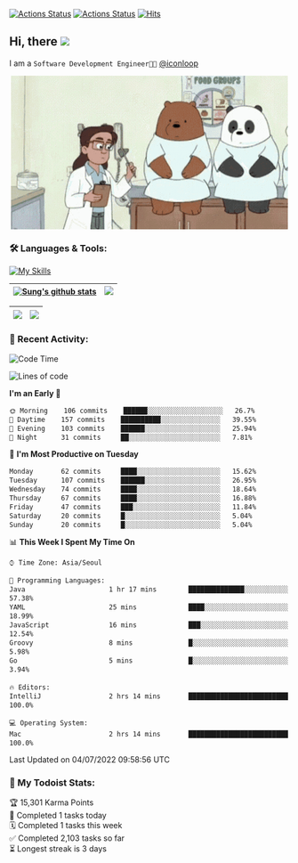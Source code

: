 
[![Actions Status](https://github.com/ddok2/ddok2/workflows/Todoist%20Readme/badge.svg)](https://github.com/ddok2/ddok2/actions)
[![Actions Status](https://github.com/ddok2/ddok2/workflows/wakatime-stats/badge.svg)](https://github.com/ddok2/ddok2/actions)
[![Hits](https://hits.seeyoufarm.com/api/count/incr/badge.svg?url=https%3A%2F%2Fgithub.com%2Fddok2&count_bg=%23FF9595&title_bg=%23555555&icon=github.svg&icon_color=%23FFFFFF&title=hits&edge_flat=false)](https://hits.seeyoufarm.com)

<!-- ![visitors](https://visitor-badge.laobi.icu/badge?page_id=ddok2.ddok2) -->
## Hi, there <img src="https://raw.githubusercontent.com/MartinHeinz/MartinHeinz/master/wave.gif" width="3%">

I am a `Software Development Engineer🧑‍💻` [@iconloop](https://github.com/iconloop)


<p align="center">
    <img align="center" alt="GIF" src="img/debugging.gif" />
</p>


### 🛠 Languages & Tools:

[![My Skills](https://skillicons.dev/icons?i=go,js,ts,py,express,react,svelte,jquery,pug,mongodb,mysql,redis,aws,docker,kubernetes)](https://skillicons.dev)


| <a href="https://github.com/ddok2"><img align="center" src="https://github-readme-stats.vercel.app/api?username=ddok2&show_icons=true&include_all_commits=true&count_private=true&theme=buefy&hide_border=true" alt="Sung's github stats" /></a> | <a href="https://github.com/ddok2"><img src="http://github-readme-streak-stats.herokuapp.com?user=ddok2&hide_border=true" /></a> |
| ------------- |------------- |


| <a href="https://github.com/ddok2"><img align="center" src="https://github-readme-stats.vercel.app/api/top-langs/?username=ddok2&theme=buefy&hide=html,css&hide_border=true width=50%" /></a> | <a href="https://github.com/ddok2"><img align="center" src="https://activity-graph.herokuapp.com/graph?username=ddok2&theme=github&hide_border=true" height="250" /></a> |
| ------------- |--------------------------------------------------------------------------------------------------------------------------------------------------------------------------|


<!-- <details open>
    <summary>📈 My GitHub Stats</summary>
    <p align="center">
        <a href="https://github.com/ddok2">
            <img align="center" src="https://github-readme-stats.vercel.app/api?username=ddok2&show_icons=true&include_all_commits=true&count_private=true&theme=buefy&hide_border=true" alt="Sung's github stats" />
        </a>
    </p>
</details>
<details>
    <summary>💬 Top Languages</summary>
    <p align="center"> 
        <a href="https://github.com/ddok2">
            <img align="center" src="https://github-readme-stats.vercel.app/api/top-langs/?username=ddok2&layout=compact&theme=buefy&hide=html,css&hide_border=true" />
        </a>
    </p>
</details> -->


### 🌈 Recent Activity:
<!--START_SECTION:waka-->
![Code Time](http://img.shields.io/badge/Code%20Time-0%20secs-blue)

![Lines of code](https://img.shields.io/badge/From%20Hello%20World%20I%27ve%20Written-276%20Thousand%20lines%20of%20code-blue)

**I'm an Early 🐤** 

```text
🌞 Morning    106 commits    ██████░░░░░░░░░░░░░░░░░░░   26.7% 
🌆 Daytime    157 commits    ██████████░░░░░░░░░░░░░░░   39.55% 
🌃 Evening    103 commits    ██████░░░░░░░░░░░░░░░░░░░   25.94% 
🌙 Night      31 commits     ██░░░░░░░░░░░░░░░░░░░░░░░   7.81%

```
📅 **I'm Most Productive on Tuesday** 

```text
Monday       62 commits     ████░░░░░░░░░░░░░░░░░░░░░   15.62% 
Tuesday      107 commits    ██████░░░░░░░░░░░░░░░░░░░   26.95% 
Wednesday    74 commits     ████░░░░░░░░░░░░░░░░░░░░░   18.64% 
Thursday     67 commits     ████░░░░░░░░░░░░░░░░░░░░░   16.88% 
Friday       47 commits     ███░░░░░░░░░░░░░░░░░░░░░░   11.84% 
Saturday     20 commits     █░░░░░░░░░░░░░░░░░░░░░░░░   5.04% 
Sunday       20 commits     █░░░░░░░░░░░░░░░░░░░░░░░░   5.04%

```


📊 **This Week I Spent My Time On** 

```text
⌚︎ Time Zone: Asia/Seoul

💬 Programming Languages: 
Java                     1 hr 17 mins        ██████████████░░░░░░░░░░░   57.38% 
YAML                     25 mins             ████░░░░░░░░░░░░░░░░░░░░░   18.99% 
JavaScript               16 mins             ███░░░░░░░░░░░░░░░░░░░░░░   12.54% 
Groovy                   8 mins              █░░░░░░░░░░░░░░░░░░░░░░░░   5.98% 
Go                       5 mins              █░░░░░░░░░░░░░░░░░░░░░░░░   3.94%

🔥 Editors: 
IntelliJ                 2 hrs 14 mins       █████████████████████████   100.0%

💻 Operating System: 
Mac                      2 hrs 14 mins       █████████████████████████   100.0%

```


 Last Updated on 04/07/2022 09:58:56 UTC
<!--END_SECTION:waka-->

### 🚧 My Todoist Stats:
<!-- TODO-IST:START -->
🏆  15,301 Karma Points           
🌸  Completed 1 tasks today           
🗓  Completed 1 tasks this week           
✅  Completed 2,103 tasks so far           
⏳  Longest streak is 3 days
<!-- TODO-IST:END -->

